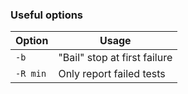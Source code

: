 [tags]: # '["mocha", "javascript", "js", "typescript"]'
[title]: # 'Mocha'


### Useful options

| Option   | Usage                         |
| ------   | ----------------------------- |
| `-b`     | "Bail" stop at first failure  |
| `-R min` | Only report failed tests      |
